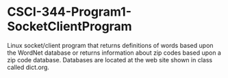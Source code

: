 # CSCI-344-Program1-SocketClientProgram
Linux socket/client program that returns definitions of words based upon the WordNet database or returns information about zip codes based upon a zip code database. Databases are located at the web site shown in class called dict.org.

